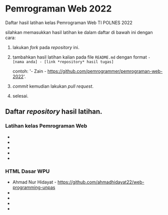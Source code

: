 # Pemrograman Web 2022
Daftar hasil latihan kelas Pemrograman Web TI POLNES 2022

silahkan memasukkan hasil latihan ke dalam daftar di bawah ini dengan cara:
1. lakukan *fork* pada *repository* ini.
2. tambahkan hasil latihan kalian pada file `README.md` dengan format `- [nama anda] - [link *repository* hasil tugas]`

    contoh: '- Zain - https://github.com/pemrogrammer/pemrograman-web-2022'.
  
3. *commit* kemudian lakukan *pull request*.
4. selesai.

## Daftar *repository* hasil latihan.

### Latihan kelas Pemrograman Web
-
-
-
-
-

### HTML Dasar WPU
- Ahmad Nur Hidayat - https://github.com/ahmadhidayat22/web-programming-unpas
-
-
-
-


